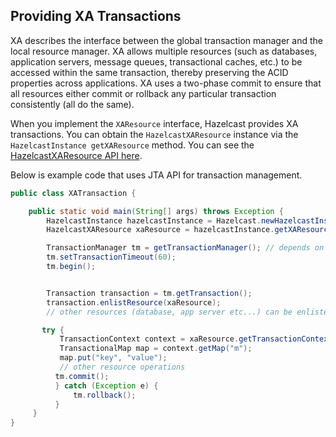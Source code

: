  

## Providing XA Transactions

XA describes the interface between the global transaction manager and the local resource manager. XA allows multiple resources (such as databases, application servers, message queues, transactional caches, etc.) to be accessed within the same transaction, thereby preserving the ACID properties across applications. XA uses a two-phase commit to ensure that all resources either commit or rollback any particular transaction consistently (all do the same).

When you implement the `XAResource` interface, Hazelcast provides XA transactions. You can obtain the `HazelcastXAResource` instance via the `HazelcastInstance getXAResource` method. You can see the
[HazelcastXAResource API here](http://docs.hazelcast.org/docs/latest/javadoc/com/hazelcast/transaction/HazelcastXAResource.html).

Below is example code that uses JTA API for transaction management.
  
```java
public class XATransaction {

    public static void main(String[] args) throws Exception {
        HazelcastInstance hazelcastInstance = Hazelcast.newHazelcastInstance();
        HazelcastXAResource xaResource = hazelcastInstance.getXAResource();

        TransactionManager tm = getTransactionManager(); // depends on JTA implementation
        tm.setTransactionTimeout(60);
        tm.begin();


        Transaction transaction = tm.getTransaction();
        transaction.enlistResource(xaResource);
        // other resources (database, app server etc...) can be enlisted

       try {
           TransactionContext context = xaResource.getTransactionContext();
           TransactionalMap map = context.getMap("m");
           map.put("key", "value");
           // other resource operations
          tm.commit();
          } catch (Exception e) {
              tm.rollback();
          }
     }
}
```
